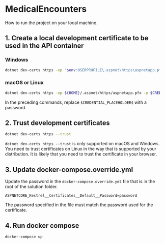 # MedicalEncounters

How to run the project on your local machine.

## 1. Create a local development certificate to be used in the API container

### Windows


```bash
dotnet dev-certs https -ep "$env:USERPROFILE\.aspnet\https\aspnetapp.pfx"  -p $CREDENTIAL_PLACEHOLDER$
```

### macOS or Linux

```bash
dotnet dev-certs https -ep ${HOME}/.aspnet/https/aspnetapp.pfx -p $CREDENTIAL_PLACEHOLDER$
```

In the preceding commands, replace ```$CREDENTIAL_PLACEHOLDER$``` with a password.


## 2. Trust development certificates

```bash
dotnet dev-certs https --trust
```

```dotnet dev-certs https --trust``` is only supported on macOS and Windows. You need to trust certificates on Linux in the way that is supported by your distribution. It is likely that you need to trust the certificate in your browser.




## 3. Update docker-compose.override.yml 

Update the password in the ```docker-compose.override.yml``` file that is in the root of the solution folder.

```code
ASPNETCORE_Kestrel__Certificates__Default__Password=password
```

The password specified in the file must match the password used for the certificate.

## 4. Run docker compose

```bash
docker-compose up
```